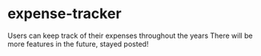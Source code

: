 # expense-tracker
Users can keep track of their expenses throughout the years
There will be more features in the future, stayed posted!

